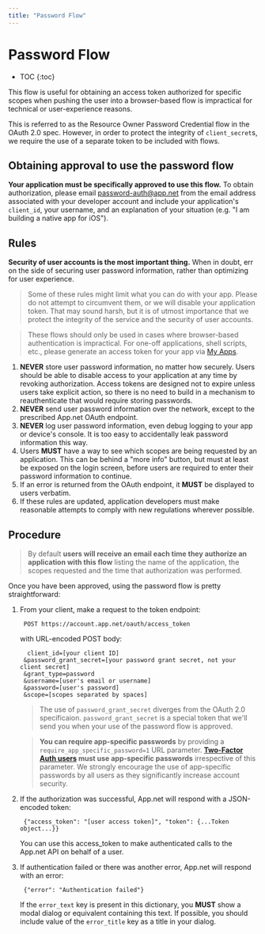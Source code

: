 ```yaml
---
title: "Password Flow"
---
```


# Password Flow

* TOC
{:toc}

This flow is useful for obtaining an access token authorized for specific scopes when pushing the user into a browser-based flow is impractical for technical or user-experience reasons.

This is referred to as the Resource Owner Password Credential flow in the OAuth 2.0 spec. However, in order to protect the integrity of `client_secret`s, we require the use of a separate token to be included with flows.

## Obtaining approval to use the password flow

**Your application must be specifically approved to use this flow.** To obtain authorization, please email [password-auth@app.net](mailto:password-auth@app.net) from the email address associated with your developer account and include your application's `client_id`, your username, and an explanation of your situation (e.g. "I am building a native app for iOS").

## Rules

**Security of user accounts is the most important thing.** When in doubt, err on the side of securing user password information, rather than optimizing for user experience.

> Some of these rules might limit what you can do with your app. Please do not attempt to circumvent them, or we will disable your application token. That may sound harsh, but it is of utmost importance that we protect the integrity of the service and the security of user accounts.

> These flows should only be used in cases where browser-based authentication is impractical. For one-off applications, shell scripts, etc., please generate an access token for your app via [My Apps](https://account.app.net/developer/apps/).

1. **NEVER** store user password information, no matter how securely. Users should be able to disable access to your application at any time by revoking authorization. Access tokens are designed not to expire unless users take explicit action, so there is no need to build in a mechanism to reauthenticate that would require storing passwords.
1. **NEVER** send user password information over the network, except to the prescribed App.net OAuth endpoint.
1. **NEVER** log user password information, even debug logging to your app or device's console. It is too easy to accidentally leak password information this way.
1. Users **MUST** have a way to see which scopes are being requested by an application. This can be behind a "more info" button, but must at least be exposed on the login screen, before users are required to enter their password information to continue.
1. If an error is returned from the OAuth endpoint, it **MUST** be displayed to users verbatim.
1. If these rules are updated, application developers must make reasonable attempts to comply with new regulations wherever possible.

## Procedure

> By default **users will receive an email each time they authorize an application with this flow** listing the name of the application, the scopes requested and the time that authorization was performed.

Once you have been approved, using the password flow is pretty straightforward:

1. From your client, make a request to the token endpoint:

        POST https://account.app.net/oauth/access_token

    with URL-encoded POST body:

         client_id=[your client ID]
        &password_grant_secret=[your password grant secret, not your client secret]
        &grant_type=password
        &username=[user's email or username]
        &password=[user's password]
        &scope=[scopes separated by spaces]

    > The use of `password_grant_secret` diverges from the OAuth 2.0 specificaion. `password_grant_secret` is a special token that we'll send you when your use of the password flow is approved.

    > **You can require app-specific passwords** by providing a `require_app_specific_password=1` URL parameter. **[Two-Factor Auth users](http://blog.app.net/2013/03/13/added-security-for-your-app-net-account/) must use app-specific passwords** irrespective of this parameter. We strongly encourage the use of app-specific passwords by all users as they significantly increase account security.

1. If the authorization was successful, App.net will respond with a JSON-encoded token:

        {"access_token": "[user access token]", "token": {...Token object...}}

    You can use this access_token to make authenticated calls to the App.net API on behalf of a user.

1. If authentication failed or there was another error, App.net will respond with an error:

        {"error": "Authentication failed"}

    If the `error_text` key is present in this dictionary, you **MUST** show a modal dialog or equivalent containing this text. If possible, you should include value of the `error_title` key as a title in your dialog.
